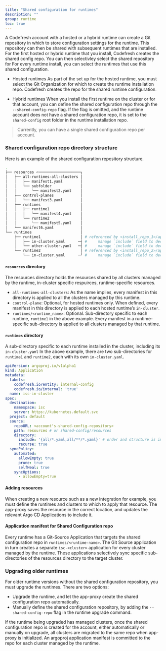 ```yaml
---
title: "Shared configuration for runtimes"
description: ""
group: runtime
toc: true
---
```



A Codefresh account with a hosted or a hybrid runtime can create a Git repository in which to store configuration settings for the runtime. This repository can then be shared with subsequent runtimes that are installed. For the first hosted or hybrid runtime that you install, Codefresh creates the shared config repo. You can then selectivley select the shared repository for For every runtime install, you can select the runtimes that use this shared configuration. 

* Hosted runtimes
  As part of the set up for the hosted runtime, you must select the Git Organization for which to create the runtime installation repo. Codefresh creates the repo for the shared runtime configuration.  

* Hybrid runtimes 
  When you install the first runtime on the cluster or for that account, you can define the shared configuration repo through the `--shared-config-repo` flag. If the flag is omitted, and the runtime account does not have a shared configuration repo, it is set to the `shared-config` root folder in the runtime installation repo.

>Currently, you can have a single shared configuration repo per account.


### Shared configuration repo directory structure
Here is an example of the shared configuration repository structure. 

```bash
.
├── resources <───────────────────┐
│   ├── all-runtimes-all-clusters │
│   │   ├── manifest1.yaml        │
│   │   └── subfolder             │
│   │       └── manifest2.yaml    │
│   ├── control-planes            │
│   │   └── manifest3.yaml        │
│   ├── runtimes                  │
│   │   ├── runtime1              │
│   │   │   └── manifest4.yaml    │
│   │   └── runtime2              │
│   │       └── manifest5.yaml    │
│   └── manifest6.yaml            │
└── runtimes                      │
    ├── runtime1                  │ # referenced by <install_repo_1>/apps/runtime1/config_dir.json
    │   ├── in-cluster.yaml      ─┤ #     manage `include` field to decide which dirs/files to sync to cluster
    │   └── other-cluster.yaml   ─┤ #     manage `include` field to decide which dirs/files to sync to cluster
    └── runtime2                  │ # referenced by <install_repo_2>/apps/runtime2/config_dir.json
        └── in-cluster.yaml      ─┘ #     manage `include` field to decide which dirs/files to sync to cluster
```

#### `resources` directory 

The resources directory holds the resources shared by all clusters managed by the runtime, in-cluster specific respuirces, runtime-specific resources.

  * `all-runtimes-all-clusters`: As the name implies, every manifest in this directory is applied to all the clusters managed by this runtime. 
  * `control-plane`: Optional, for hosted runtimes only. When defined, every manifest in this directory is applied to each hosted runtime’s `in-cluster`.
  * `runtimes/<runtime_name>`: Optional. Sub-directory specific to each runtime, `runtime1` in the above example. Every manifest in a runtime-specific sub-directory is applied to all clusters managed by that runtime.

#### `runtimes` directory 
A sub-directory specific to each runtime installed in the cluster, including its `in-cluster.yaml` In the above example, there are two sub-directories for `runtime1` and `runtime2`, each with its own `in-cluster.yaml`.

```yaml
apiVersion: argoproj.io/v1alpha1
kind: Application
metadata:
  labels:
    codefresh.io/entity: internal-config
    codefresh.io/internal: 'true'
  name: isc-in-cluster
spec:
  destination:
    namespace: isc
    server: https://kubernetes.default.svc
  project: default
  source:
    repoURL: <account's-shared-config-repository>
    path: resources # or shared-config/resources
    directory:
      include: '{all/*.yaml,all/**/*.yaml}' # order and structure is imporant
      recurse: true
  syncPolicy:
    automated:
      allowEmpty: true
      prune: true
      selfHeal: true
    syncOptions:
      - allowEmpty=true
```

#### Adding resources
When creating a new resource such as a new integration for example, you must define the runtimes and clusters to which to apply that resource. The app-proxy saves the resource in the correct location, and updates the relevant Argo CD Applications to include it.

#### Application manifest for Shared Configuration repo

Every runtime has a Git-Source Application that targets the shared configuration repo in `runtimes/<runtime-name>`. The Git Source application in turn creates a separate `isc-<cluster>` application for every cluster managed by the runtime. These applications selectively sync specific sub-directories of the resources directory to the target cluster.

### Upgrading older runtimes

For older runtime versions without the shared configuration repository, you must upgrade the runtimes. There are two options:
* Upgrade the runtime, and let the app-proxy create the shared configuration repo automatically. 
* Manually define the shared configuration repository, by adding the `--shared-config-repo` flag in the runtime upgrade command. 

If the runtime being upgraded has managed clusters, once the shared configuration repo is created for the account, either automatically or manually on upgrade, all clusters are migrated to the same repo when app-proxy is initialized. An argoproj application manifest is committed to the  repo for each cluster managed by the runtime. 


